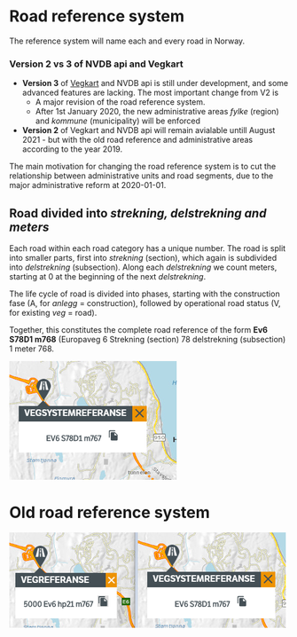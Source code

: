 # Road reference system

The reference system will name each and every road in Norway. 

### Version 2 vs 3 of NVDB api and Vegkart 

  * **Version 3** of [Vegkart](./vegkart.md)  and NVDB api is still under development, and some advanced features are lacking. The most important change from V2 is 
    * A major revision of the road reference system. 
    * After 1st January 2020, the new administrative areas _fylke_ (region) and _kommune_ (municipality) will be enforced
  * **Version 2** of Vegkart and NVDB api will remain avialable untill August 2021 - but with the old road reference  and administrative areas according to the year 2019. 

The main motivation for changing the road reference system is to cut the relationship between administrative units and road segments, due to the major administrative reform at 2020-01-01. 

## Road divided into _strekning, delstrekning and meters_

Each road within each road category has a unique number. The road is split into smaller parts, first into _strekning_ (section), which again is subdivided into _delstrekning_ (subsection). Along each _delstrekning_ we count meters, starting at 0 at the beginning of the next _delstrekning_. 

The life cycle of road is divided into phases, starting with the construction fase (A, for _anlegg_ = construction), followed by operational road status (V, for existing _veg_ = road). 

Together, this constitutes the complete road reference of the form **Ev6 S78D1 m768** (Europaveg 6 Strekning (section) 78 delstrekning (subsection) 1 meter 768. 

![vegkart reference](./pics/vegkart_ny.png)


 
# Old road reference system 

![vegkart reference](./pics/vegkart_ny_og_gammel.png)


